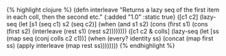 {% highlight clojure %}
(defn interleave
  "Returns a lazy seq of the first item in each coll, then the second etc."
  {:added "1.0"
   :static true}
  ([c1 c2]
     (lazy-seq
      (let [s1 (seq c1) s2 (seq c2)]
        (when (and s1 s2)
          (cons (first s1) (cons (first s2) 
                                 (interleave (rest s1) (rest s2))))))))
  ([c1 c2 & colls] 
     (lazy-seq 
      (let [ss (map seq (conj colls c2 c1))]
        (when (every? identity ss)
          (concat (map first ss) (apply interleave (map rest ss))))))))
{% endhighlight %}
